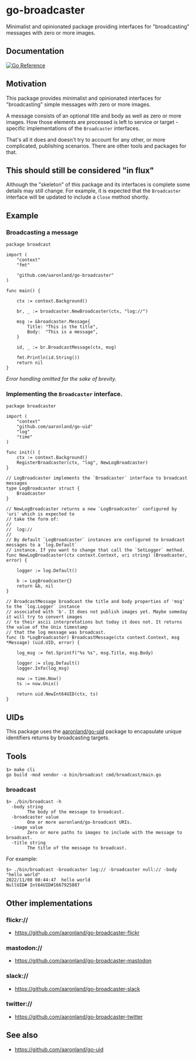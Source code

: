 # go-broadcaster

Minimalist and opinionated package providing interfaces for "broadcasting" messages with zero or more images.

## Documentation

[![Go Reference](https://pkg.go.dev/badge/github.com/aaronland/go-broadcaster.svg)](https://pkg.go.dev/github.com/aaronland/go-broadcaster)

## Motivation

This package provides minimalist and opinionated interfaces for "broadcasting" simple messages with zero or more images.

A message consists of an optional title and body as well as zero or more images. How those elements are processed is left to service or target -specific implementations of the `Broadcaster` interfaces.

That's all it does and doesn't try to account for any other, or more complicated, publishing scenarios. There are other tools and packages for that.

## This should still be considered "in flux"

Although the "skeleton" of this package and its interfaces is complete some details may still change. For example, it is expected that the `Broadcaster` interface will be updated to include a `Close` method shortly.

## Example

### Broadcasting a message

```
package broadcast

import (
	"context"
	"fmt"
	
	"github.com/aaronland/go-broadcaster"
)

func main() {

	ctx := context.Background()     

	br, _ := broadcaster.NewBroadcaster(ctx, "log://")

	msg := &broadcaster.Message{
		Title: "This is the title",
		Body:  "This is a message",
	}

	id, _ := br.BroadcastMessage(ctx, msg)

	fmt.Println(id.String())
	return nil
}
```

_Error handling omitted for the sake of brevity._

### Implementing the `Broadcaster` interface.

```
package broadcaster

import (
	"context"
	"github.com/aaronland/go-uid"
	"log"
	"time"
)

func init() {
	ctx := context.Background()
	RegisterBroadcaster(ctx, "log", NewLogBroadcaster)
}

// LogBroadcaster implements the `Broadcaster` interface to broadcast messages
type LogBroadcaster struct {
	Broadcaster
}

// NewLogBroadcaster returns a new `LogBroadcaster` configured by 'uri' which is expected to
// take the form of:
//
//	log://
//
// By default `LogBroadcaster` instances are configured to broadcast messages to a `log.Default`
// instance. If you want to change that call the `SetLogger` method.
func NewLogBroadcaster(ctx context.Context, uri string) (Broadcaster, error) {
	
	logger := log.Default()
	
	b := LogBroadcaster{}
	return &b, nil
}

// BroadcastMessage broadcast the title and body properties of 'msg' to the `log.Logger` instance
// associated with 'b'. It does not publish images yet. Maybe someday it will try to convert images
// to their ascii interpretations but today it does not. It returns the value of the Unix timestamp
// that the log message was broadcast.
func (b *LogBroadcaster) BroadcastMessage(ctx context.Context, msg *Message) (uid.UID, error) {

	log_msg := fmt.Sprintf("%s %s", msg.Title, msg.Body)

	logger := slog.Default()	
	logger.Info(log_msg)

	now := time.Now()
	ts := now.Unix()

	return uid.NewInt64UID(ctx, ts)
}
```

## UIDs

This package uses the [aaronland/go-uid](https://github.com/aaronland/go-uid) package to encapsulate unique identifiers returns by broadcasting targets.

## Tools

```
$> make cli
go build -mod vendor -o bin/broadcast cmd/broadcast/main.go
```

### broadcast

```
$> ./bin/broadcast -h
  -body string
    	The body of the message to broadcast.
  -broadcaster value
    	One or more aaronland/go-broadcast URIs.
  -image value
    	Zero or more paths to images to include with the message to broadcast.
  -title string
    	The title of the message to broadcast.
```

For example:

```
$> ./bin/broadcast -broadcaster log:// -broadcaster null:// -body "hello world"
2022/11/08 08:44:47  hello world
NullUID# Int64UID#1667925887
```

## Other implementations

### flickr://

* https://github.com/aaronland/go-broadcaster-flickr

### mastodon://

* https://github.com/aaronland/go-broadcaster-mastodon

### slack://

* https://github.com/aaronland/go-broadcaster-slack

### twitter://

* https://github.com/aaronland/go-broadcaster-twitter

## See also

* https://github.com/aaronland/go-uid
